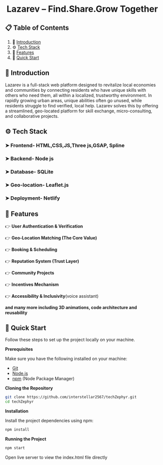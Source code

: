  <h1 align="center"> Lazarev – Find.Share.Grow Together </h1>



## 📋 <a name="table">Table of Contents</a>

1. 🤖 [Introduction](#introduction)
2. ⚙️ [Tech Stack](#tech-stack)
3. 🔋 [Features](#features)
4. 🤸 [Quick Start](#quick-start)


## <a name="introduction">🤖 Introduction</a>
Lazarev is a full-stack web platform designed to revitalize local economies and communities by connecting residents who have unique skills with others who need them, all within a localized, trustworthy environment. In rapidly growing urban areas, unique abilities often go unused, while residents struggle to find verified, local help. Lazarev solves this by offering a streamlined, geo-located platform for skill exchange, micro-consulting, and collaborative projects.


## <a name="tech-stack">⚙️ Tech Stack</a>

### ➤ Frontend- HTML,CSS,JS,Three js,GSAP, Spline
### ➤ Backend- Node js
### ➤ Database- SQLite
### ➤ Geo-location- Leaflet.js
### ➤ Deployment- Netlify

## <a name="features">🔋 Features</a>

👉 **User Authentication & Verification**

👉 **Geo-Location Matching (The Core Value)**

👉 **Booking & Scheduling**

👉 **Reputation System (Trust Layer)**

👉 **Community Projects** 

👉 **Incentives Mechanism**

👉 **Accessibility & Inclusivity**(voice assistant)

**and many more including 3D animations, code architecture and reusability**

## <a name="quick-start">🤸 Quick Start</a>

Follow these steps to set up the project locally on your machine.

**Prerequisites**

Make sure you have the following installed on your machine:

- [Git](https://git-scm.com/)
- [Node.js](https://nodejs.org/en)
- [npm](https://www.npmjs.com/) (Node Package Manager)

**Cloning the Repository**

```bash
git clone https://github.com/interstellar2567/techZephyr.git
cd techZephyr
```

**Installation**

Install the project dependencies using npm:

```bash
npm install
```

**Running the Project**

```bash
npm start
```
Open live server to view the index.html file directly 























